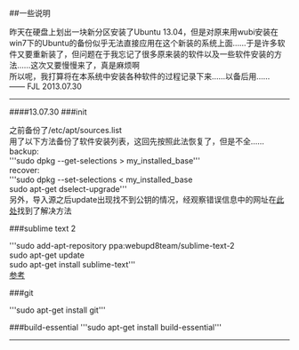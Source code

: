 ##一些说明

昨天在硬盘上划出一块新分区安装了Ubuntu 13.04，但是对原来用wubi安装在win7下的Ubuntu的备份似乎无法直接应用在这个新装的系统上面……于是许多软件又要重新装了，但问题在于我忘记了很多原来装的软件以及一些软件安装的方法……这次又要慢慢来了，真是麻烦啊  
所以呢，我打算将在本系统中安装各种软件的过程记录下来……以备后用……  
—— FJL 2013.07.30

-------------
####13.07.30
###init

之前备份了/etc/apt/sources.list   
用了以下方法备份了软件安装列表，这回先按照此法恢复了，但是不全……  
backup:   
'''sudo dpkg --get-selections > my_installed_base'''  
recover:   
'''sudo dpkg --set-selections < my_installed_base  
sudo apt-get dselect-upgrade'''  
另外，导入源之后update出现找不到公钥的情况，经观察错误信息中的网址在[此处](http://www.tolaris.com/apt-repository/)找到了解决方法  

###sublime text 2

'''sudo add-apt-repository ppa:webupd8team/sublime-text-2  
sudo apt-get update  
sudo apt-get install sublime-text'''  
[参考](http://yishanhe.net/sublime-text-2-ubuntu-ppa/)  

###git

'''sudo apt-get install git'''  

###build-essential
'''sudo apt-get install build-essential'''  

-----------------------------